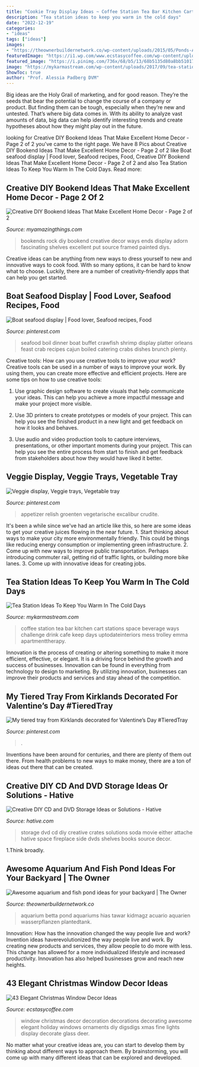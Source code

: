 ```yaml
---
title: "Cookie Tray Display Ideas ~ Coffee Station Tea Bar Kitchen Cart Stations Space Beverage Ways Challenge Drink Cafe Keep Days Uptodateinteriors Mess Trolley Emma Apartmenttherapy"
description: "Tea station ideas to keep you warm in the cold days"
date: "2022-12-19"
categories:
- "ideas"
tags: ["ideas"]
images:
- "https://theownerbuildernetwork.co/wp-content/uploads/2015/05/Ponds-Aquariums-05.jpg"
featuredImage: "https://i1.wp.com/www.ecstasycoffee.com/wp-content/uploads/2016/10/Christmas-Window-Decorations-Ideas-1.jpg?resize=660%2C990"
featured_image: "https://i.pinimg.com/736x/68/b5/13/68b5135d80a8bb51017b03aef9538887.jpg"
image: "https://mykarmastream.com/wp-content/uploads/2017/09/tea-station-3.jpg"
ShowToc: true
author: "Prof. Alessia Padberg DVM"
---
```



Big ideas are the Holy Grail of marketing, and for good reason. They’re the seeds that bear the potential to change the course of a company or product. But finding them can be tough, especially when they’re new and untested. That’s where big data comes in. With its ability to analyze vast amounts of data, big data can help identify interesting trends and create hypotheses about how they might play out in the future.

	

		
looking for Creative DIY Bookend Ideas That Make Excellent Home Decor - Page 2 of 2 you've came to the right page. We have 8 Pics about Creative DIY Bookend Ideas That Make Excellent Home Decor - Page 2 of 2 like Boat seafood display | Food lover, Seafood recipes, Food, Creative DIY Bookend Ideas That Make Excellent Home Decor - Page 2 of 2 and also Tea Station Ideas To Keep You Warm In The Cold Days. Read more:
		
    
## Creative DIY Bookend Ideas That Make Excellent Home Decor - Page 2 Of 2

<img loading=lazy src="http://myamazingthings.com/wp-content/uploads/2017/07/bookend-ideas-7.jpg" onerror="this.onerror=null;this.src='https://tse2.mm.bing.net/th?id=OIP.2i8vVow55vX0_F7LZzpuTgHaEH&amp;pid=15.1';" alt="Creative DIY Bookend Ideas That Make Excellent Home Decor - Page 2 of 2">

_Source: myamazingthings.com_

>bookends rock diy bookend creative decor ways ends display adorn fascinating shelves excellent put source framed painted diys. 

	

Creative ideas can be anything from new ways to dress yourself to new and innovative ways to cook food. With so many options, it can be hard to know what to choose. Luckily, there are a number of creativity-friendly apps that can help you get started.

    
## Boat Seafood Display | Food Lover, Seafood Recipes, Food

<img loading=lazy src="https://i.pinimg.com/736x/68/b5/13/68b5135d80a8bb51017b03aef9538887.jpg" onerror="this.onerror=null;this.src='https://tse1.mm.bing.net/th?id=OIP.OCmc9hhn6uADD6m_RN_j5wHaJ4&amp;pid=15.1';" alt="Boat seafood display | Food lover, Seafood recipes, Food">

_Source: pinterest.com_

>seafood boil dinner boat buffet crawfish shrimp display platter orleans feast crab recipes cajun boiled catering crabs dishes brunch plenty. 

	

Creative tools: How can you use creative tools to improve your work?
Creative tools can be used in a number of ways to improve your work. By using them, you can create more effective and efficient projects. Here are some tips on how to use creative tools:
1. Use graphic design software to create visuals that help communicate your ideas. This can help you achieve a more impactful message and make your project more visible.

2. Use 3D printers to create prototypes or models of your project. This can help you see the finished product in a new light and get feedback on how it looks and behaves.

3. Use audio and video production tools to capture interviews, presentations, or other important moments during your project. This can help you see the entire process from start to finish and get feedback from stakeholders about how they would have liked it better.


    
## Veggie Display, Veggie Trays, Vegetable Tray

<img loading=lazy src="https://i.pinimg.com/736x/30/fc/a3/30fca37a29e62172d532603a9465df4a--relish-tray-ideas-veggie-display-easter-fruit-display.jpg" onerror="this.onerror=null;this.src='https://tse2.mm.bing.net/th?id=OIP.9Vl8O5-q9gClohli0YkZ3wHaJ3&amp;pid=15.1';" alt="Veggie display, Veggie trays, Vegetable tray">

_Source: pinterest.com_

>appetizer relish groenten vegetarische excalibur crudite. 

	

It's been a while since we've had an article like this, so here are some ideas to get your creative juices flowing in the near future. 1. Start thinking about ways to make your city more environmentally friendly. This could be things like reducing energy consumption or implementing green infrastructure. 2. Come up with new ways to improve public transportation. Perhaps introducing commuter rail, getting rid of traffic lights, or building more bike lanes. 3. Come up with innovative ideas for creating jobs.

    
## Tea Station Ideas To Keep You Warm In The Cold Days

<img loading=lazy src="https://mykarmastream.com/wp-content/uploads/2017/09/tea-station-3.jpg" onerror="this.onerror=null;this.src='https://tse4.mm.bing.net/th?id=OIP.kNFkxTr4LBkHShFouWFVjwHaL1&amp;pid=15.1';" alt="Tea Station Ideas To Keep You Warm In The Cold Days">

_Source: mykarmastream.com_

>coffee station tea bar kitchen cart stations space beverage ways challenge drink cafe keep days uptodateinteriors mess trolley emma apartmenttherapy. 

	

Innovation is the process of creating or altering something to make it more efficient, effective, or elegant. It is a driving force behind the growth and success of businesses. Innovation can be found in everything from technology to design to marketing. By utilizing innovation, businesses can improve their products and services and stay ahead of the competition.

    
## My Tiered Tray From Kirklands Decorated For Valentine’s Day #TieredTray

<img loading=lazy src="https://i.pinimg.com/736x/4e/d7/bd/4ed7bde5928d8a7a3ac8230337a336e0.jpg" onerror="this.onerror=null;this.src='https://tse2.mm.bing.net/th?id=OIP.ko5puJasdP7wEJeS7aCEcgHaJ3&amp;pid=15.1';" alt="My tiered tray from Kirklands decorated for Valentine’s Day #TieredTray">

_Source: pinterest.com_

>. 

	

Inventions have been around for centuries, and there are plenty of them out there. From health problems to new ways to make money, there are a ton of ideas out there that can be created.

    
## Creative DIY CD And DVD Storage Ideas Or Solutions - Hative

<img loading=lazy src="https://hative.com/wp-content/uploads/2015/02/cd-dvd-storage-ideas/12-cd-dvd-storage-ideas.jpg" onerror="this.onerror=null;this.src='https://tse2.mm.bing.net/th?id=OIP.Ov-E9c6h9P0LFYMt9w1E4gHaJ7&amp;pid=15.1';" alt="Creative DIY CD and DVD Storage Ideas or Solutions - Hative">

_Source: hative.com_

>storage dvd cd diy creative crates solutions soda movie either attache hative space fireplace side dvds shelves books source decor. 

	

1.Think broadly.

    
## Awesome Aquarium And Fish Pond Ideas For Your Backyard | The Owner

<img loading=lazy src="https://theownerbuildernetwork.co/wp-content/uploads/2015/05/Ponds-Aquariums-05.jpg" onerror="this.onerror=null;this.src='https://tse2.mm.bing.net/th?id=OIP.KsdvCAYfKGk79Vj1ihn8eAHaJ4&amp;pid=15.1';" alt="Awesome aquarium and fish pond ideas for your backyard | The Owner">

_Source: theownerbuildernetwork.co_

>aquarium betta pond aquariums hias tawar kidmagz acuario aquarien wasserpflanzen plantedtank. 

	

Innovation: How has the innovation changed the way people live and work?
Invention ideas haverevolutionized the way people live and work. By creating new products and services, they allow people to do more with less. This change has allowed for a more individualized lifestyle and increased productivity. Innovation has also helped businesses grow and reach new heights.

    
## 43 Elegant Christmas Window Decor Ideas

<img loading=lazy src="https://i1.wp.com/www.ecstasycoffee.com/wp-content/uploads/2016/10/Christmas-Window-Decorations-Ideas-1.jpg?resize=660%2C990" onerror="this.onerror=null;this.src='https://tse1.mm.bing.net/th?id=OIP.zRvXgWMZgr6Rf64YxPIWpQHaLH&amp;pid=15.1';" alt="43 Elegant Christmas Window Decor Ideas">

_Source: ecstasycoffee.com_

>window christmas decor decoration decorations decorating awesome elegant holiday windows ornaments diy digsdigs xmas fine lights display decorate glass deer. 

	

No matter what your creative ideas are, you can start to develop them by thinking about different ways to approach them. By brainstorming, you will come up with many different ideas that can be explored and developed.

